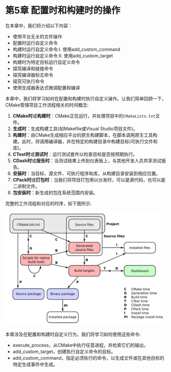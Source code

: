 # 第5章 配置时和构建时的操作

在本章中，我们将介绍以下内容：

* 使用平台无关的文件操作
* 配置时运行自定义命令
* 构建时运行自定义命令:Ⅰ. 使用add_custom_command
* 构建时运行自定义命令:Ⅱ. 使用add_custom_target
* 构建时为特定目标运行自定义命令
* 探究编译和链接命令
* 探究编译器标志命令
* 探究可执行命令
* 使用生成器表达式微调配置和编译

本章中，我们将学习如何在配置和构建时执行自定义操作。让我们简单回顾一下，CMake管理项目工作流程相关的时间概念:

1. **CMake时**或**构建时**：CMake正在运行，并处理项目中的`CMakeLists.txt`文件。
2. **生成时**：生成构建工具(如Makefile或Visual Studio项目文件)。
3. **构建时**：由CMake生成相应平台的原生构建脚本，在脚本调用原生工具构建。此时，将调用编译器，并在特定的构建目录中构建目标(可执行文件和库)。
4. **CTest时**或**测试时**：运行测试套件以检查目标是否按预期执行。
5. **CDash时**或**报告时**：当测试结果上传到仪表板上，与其他开发人员共享测试报告。
6. **安装时**：当目标、源文件、可执行程序和库，从构建目录安装到相应位置。
7. **CPack时**或**打包时**：当我们将项目打包用以分发时，可以是源代码，也可以是二进制文件。
8. **包安装时**：新生成的包在系统范围内安装。

完整的工作流程和对应的时序，如下图所示:

![](../../images/preface/2.png)

本章涉及在配置和构建时自定义行为，我们将学习如何使用这些命令:

* execute_process，从CMake中执行任意进程，并检索它们的输出。
* add_custom_target，创建执行自定义命令的目标。
* add_custom_command，指定必须执行的命令，以生成文件或在其他目标的特定生成事件中生成。